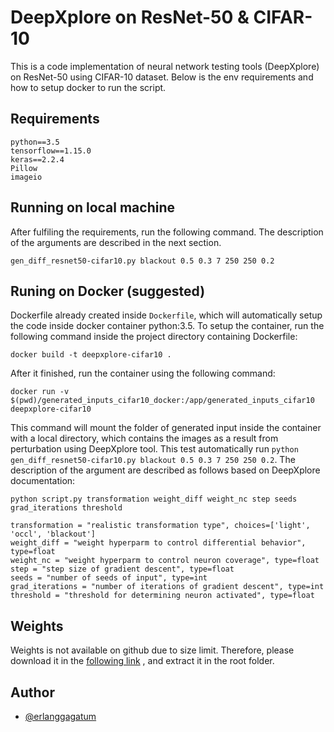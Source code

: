 
# DeepXplore on ResNet-50 & CIFAR-10

This is a code implementation of neural network testing tools (DeepXplore) on ResNet-50 using CIFAR-10 dataset. Below is the env requirements and how to setup docker to run the script. 

## Requirements
```
python==3.5
tensorflow==1.15.0
keras==2.2.4
Pillow
imageio
```

## Running on local machine
After fulfiling the requirements, run the following command. The description of the arguments are described in the next section.
```
gen_diff_resnet50-cifar10.py blackout 0.5 0.3 7 250 250 0.2
```

## Runing on Docker (suggested)
Dockerfile already created inside ```Dockerfile```, which will automatically setup the code inside docker container python:3.5. To setup the container, run the following command inside the project directory containing Dockerfile:
```
docker build -t deepxplore-cifar10 .
```
After it finished, run the container using the following command:
```
docker run -v $(pwd)/generated_inputs_cifar10_docker:/app/generated_inputs_cifar10 deepxplore-cifar10
```
This command will mount the folder of generated input inside the container with a local directory, which contains the images as a result from perturbation using DeepXplore tool. This test automatically run ```python gen_diff_resnet50-cifar10.py blackout 0.5 0.3 7 250 250 0.2```. The description of the argument are described as follows based on DeepXplore documentation:
```
python script.py transformation weight_diff weight_nc step seeds grad_iterations threshold
```

```
transformation = "realistic transformation type", choices=['light', 'occl', 'blackout']
weight_diff = "weight hyperparm to control differential behavior", type=float
weight_nc = "weight hyperparm to control neuron coverage", type=float
step = "step size of gradient descent", type=float
seeds = "number of seeds of input", type=int
grad_iterations = "number of iterations of gradient descent", type=int
threshold = "threshold for determining neuron activated", type=float
```

## Weights
Weights is not available on github due to size limit. Therefore, please download it in the 
[following link](https://drive.google.com/drive/folders/1nIJxMXNlgaBa9nlE9zXTWec1PQ_ZH8Qd?usp=sharing)
, and extract it in the root folder.

## Author
- [@erlanggagatum](https://www.github.com/erlanggagatum)